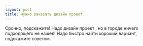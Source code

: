 ```yaml
---
layout: post 
title: Нужно заказать дизайн проект  
--- 
```

Срочно, подскажите! Надо дизайн проект , но в городе ничего подходящего не нашёл! Надо быстро найти хороший вариант, подскажите советом.